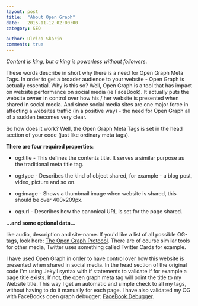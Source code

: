 ```yaml
---
layout: post
title:  "About Open Graph"
date:   2015-11-12 02:00:00
category: SEO

author: Ulrica Skarin
comments: true
---
```

*Content is king, but a king is powerless without followers*.

These words describe in short why there is a need for Open Graph Meta Tags. In order to get a broader audience to
your website - Open Graph is actually essential. Why is this so? Well, Open Graph is a tool that has impact on
website performance on social media (ie FaceBook). It actually puts the website owner in control
over how his / her website is presented when shared in social media. And since social media sites are one major force in
affecting a websites traffic (in a positive way) - the need for Open Graph all of a sudden becomes very clear.

So how does it work? Well, the Open Graph Meta Tags is set in the head section of your code (just like ordinary meta tags).

**There are four required properties**:

- og:title - This defines the contents title. It serves a similar purpose as the traditional meta title tag.

- og:type - Describes the kind of object shared, for example - a blog post, video, picture and so on.

- og:image - Shows a thumbnail image when website is shared, this should be over 400x209px.

- og:url - Describes how the canonical URL is set for the page shared.

**...and some optional data...**

like audio, description and site-name. If you'd like a list of all possible OG-tags, look here: [The Open Graph Protocol][The Open Graph Protocol].
There are of course similar tools for other media, Twitter uses something called Twitter Cards for example.

I have used Open Graph in order to have control over how this website is presented when shared
in social media. In the head section of the original code I'm using Jekyll syntax with if statements to validate if for example
a page title exists. If not, the open graph meta tag will point the title to my Website title. This way I get an automatic
and simple check to all my tags, without having to do it manually for each page. I have also validated my
OG with FaceBooks open graph debugger: [FaceBook Debugger][FaceBook Debugger].

[FaceBook Debugger]: https://developers.facebook.com/tools/debug/
[The Open Graph Protocol]: http://ogp.me/

